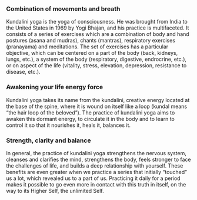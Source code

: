 

### Combination of movements and breath
Kundalini yoga is the yoga of consciousness. He was brought from India to the United States in 1969 by Yogi Bhajan, and his practice is multifaceted. It consists of a series of exercises which are a combination of body and hand postures (asana and mudras), chants (mantras), respiratory exercises (pranayama) and meditations. The set of exercises has a particular objective, which can be centered on a part of the body (back, kidneys, lungs, etc.), a system of the body (respiratory, digestive, endrocrine, etc.), or on aspect of the life (vitality, stress, elevation, depression, resistance to disease, etc.).

### Awakening your life energy force
Kundalini yoga takes its name from the kundalini, creative energy located at the base of the spine, where it is wound on itself like a loop (kundal means “the hair loop of the beloved”). The practice of kundalini yoga aims to awaken this dormant energy, to circulate it in the body and to learn to control it so that it nourishes it, heals it, balances it.

### Strength, clarity and balance
In general, the practice of kundalini yoga strengthens the nervous system, cleanses and clarifies the mind, strengthens the body, feels stronger to face the challenges of life, and builds a deep relationship with yourself. These benefits are even greater when we practice a series that initially “touched” us a lot, which revealed us to a part of us. Practicing it daily for a period makes it possible to go even more in contact with this truth in itself, on the way to its Higher Self, the unlimited Self.
